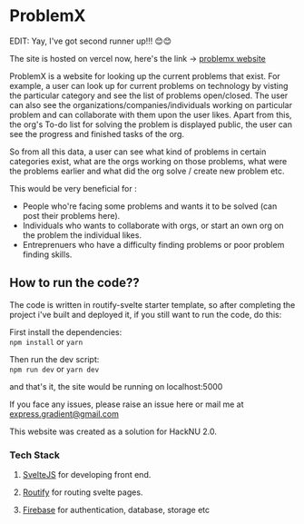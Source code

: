 # **ProblemX**

EDIT: Yay, I've got second runner up!!!  :blush::blush:

The site is hosted on vercel now, here's the link -> [problemx website](https://problemx.expressgradient.now.sh)

ProblemX is a website for looking up the current problems that exist. For example, a user can look up for current problems on technology by visting the particular category and see the list of problems open/closed. The user can also see the organizations/companies/individuals working on particular problem and can collaborate with them upon the user likes. Apart from this, the org's To-do list for solving the problem is displayed public, the user can see the progress and finished tasks of the org.

So from all this data, a user can see what kind of problems in certain categories exist, what are the orgs working on those problems, what were the problems earlier and what did the org solve / create new problem etc.

This would be very beneficial for :

- People who're facing some problems and wants it to be solved (can post their problems here).
- Individuals who wants to collaborate with orgs, or start an own org on the problem the individual likes.
- Entreprenuers who have a difficulty finding problems or poor problem finding skills.

## How to run the code??

The code is written in routify-svelte starter template, so after completing the project i've built and deployed it, if you still want to run the code, do this:  

First install the dependencies:  
`npm install` or `yarn`

Then run the dev script:  
`npm run dev` or `yarn dev`

and that's it, the site would be running on localhost:5000

If you face any issues, please raise an issue here or mail me at <express.gradient@gmail.com>

This website was created as a solution for HackNU 2.0.

### Tech Stack

1. [SvelteJS](https://svelte.dev/) for developing front end.

2. [Routify](https://routify.dev/) for routing svelte pages.

3. [Firebase](https://firebase.google.com/) for authentication, database, storage etc

